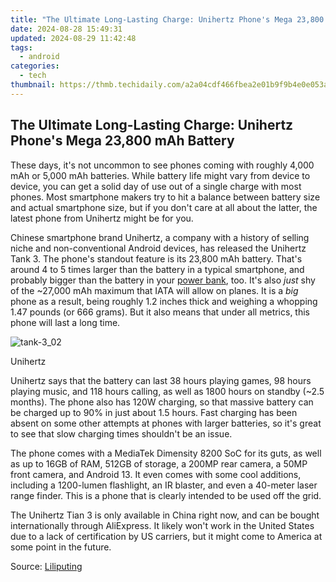 ```yaml
---
title: "The Ultimate Long-Lasting Charge: Unihertz Phone's Mega 23,800 mAh Battery"
date: 2024-08-28 15:49:31
updated: 2024-08-29 11:42:48
tags:
  - android
categories:
  - tech
thumbnail: https://thmb.techidaily.com/a2a04cdf466fbea2e01b9f9b4e0e053a2190bbd1cddde4903063c61616ed0d4f.jpg
---
```


## The Ultimate Long-Lasting Charge: Unihertz Phone's Mega 23,800 mAh Battery

These days, it's not uncommon to see phones coming with roughly 4,000 mAh or 5,000 mAh batteries. While battery life might vary from device to device, you can get a solid day of use out of a single charge with most phones. Most smartphone makers try to hit a balance between battery size and actual smartphone size, but if you don't care at all about the latter, the latest phone from Unihertz might be for you.

 Chinese smartphone brand Unihertz, a company with a history of selling niche and non-conventional Android devices, has released the Unihertz Tank 3\. The phone's standout feature is its 23,800 mAh battery. That's around 4 to 5 times larger than the battery in a typical smartphone, and probably bigger than the battery in your [power bank](https://android-location-track.techidaily.com/two-ways-to-track-my-boyfriends-zte-nubia-z60-ultra-without-him-knowing-drfone-by-drfone-virtual-android/), too. It's also _just_ shy of the \~27,000 mAh maximum that IATA will allow on planes. It is a _big_ phone as a result, being roughly 1.2 inches thick and weighing a whopping 1.47 pounds (or 666 grams). But it also means that under all metrics, this phone will last a long time.

![tank-3_02](https://static1.howtogeekimages.com/wordpress/wp-content/uploads/2023/11/tank-3_02.jpg) 

Unihertz

 Unihertz says that the battery can last 38 hours playing games, 98 hours playing music, and 118 hours calling, as well as 1800 hours on standby (\~2.5 months). The phone also has 120W charging, so that massive battery can be charged up to 90% in just about 1.5 hours. Fast charging has been absent on some other attempts at phones with larger batteries, so it's great to see that slow charging times shouldn't be an issue.

 The phone comes with a MediaTek Dimensity 8200 SoC for its guts, as well as up to 16GB of RAM, 512GB of storage, a 200MP rear camera, a 50MP front camera, and Android 13\. It even comes with some cool additions, including a 1200-lumen flashlight, an IR blaster, and even a 40-meter laser range finder. This is a phone that is clearly intended to be used off the grid.

 The Unihertz Tian 3 is only available in China right now, and can be bought internationally through AliExpress. It likely won't work in the United States due to a lack of certification by US carriers, but it might come to America at some point in the future.

 Source: [Liliputing](https://liliputing.com/unihertz-tank-3-smartphone-has-a-23800-mah-battery/)

<ins class="adsbygoogle"
     style="display:block"
     data-ad-format="autorelaxed"
     data-ad-client="ca-pub-7571918770474297"
     data-ad-slot="1223367746"></ins>



<ins class="adsbygoogle"
     style="display:block"
     data-ad-client="ca-pub-7571918770474297"
     data-ad-slot="8358498916"
     data-ad-format="auto"
     data-full-width-responsive="true"></ins>
